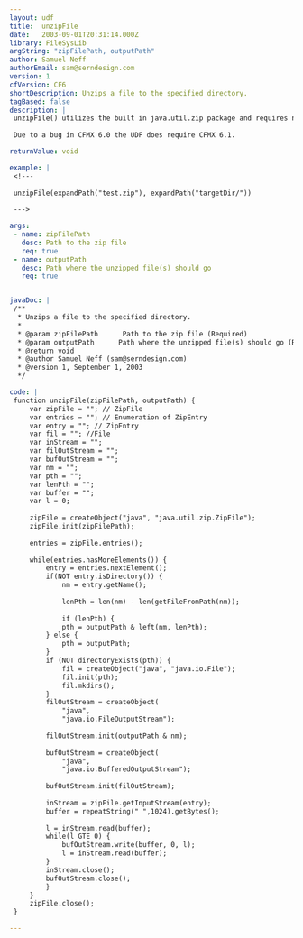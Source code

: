 ```yaml
---
layout: udf
title:  unzipFile
date:   2003-09-01T20:31:14.000Z
library: FileSysLib
argString: "zipFilePath, outputPath"
author: Samuel Neff
authorEmail: sam@serndesign.com
version: 1
cfVersion: CF6
shortDescription: Unzips a file to the specified directory.
tagBased: false
description: |
 unzipFile() utilizes the built in java.util.zip package and requires no software be installed on the server.  Pass in the path to a zip file and a target directory and it will unzip the contents.
 
 Due to a bug in CFMX 6.0 the UDF does require CFMX 6.1.

returnValue: void

example: |
 <!--- 
 
 unzipFile(expandPath("test.zip"), expandPath("targetDir/"))
 
 --->

args:
 - name: zipFilePath
   desc: Path to the zip file
   req: true
 - name: outputPath
   desc: Path where the unzipped file(s) should go
   req: true


javaDoc: |
 /**
  * Unzips a file to the specified directory.
  * 
  * @param zipFilePath      Path to the zip file (Required)
  * @param outputPath      Path where the unzipped file(s) should go (Required)
  * @return void 
  * @author Samuel Neff (sam@serndesign.com) 
  * @version 1, September 1, 2003 
  */

code: |
 function unzipFile(zipFilePath, outputPath) {
     var zipFile = ""; // ZipFile
     var entries = ""; // Enumeration of ZipEntry
     var entry = ""; // ZipEntry
     var fil = ""; //File
     var inStream = "";
     var filOutStream = "";
     var bufOutStream = "";
     var nm = "";
     var pth = "";
     var lenPth = "";
     var buffer = "";
     var l = 0;
      
     zipFile = createObject("java", "java.util.zip.ZipFile");
     zipFile.init(zipFilePath);
     
     entries = zipFile.entries();
     
     while(entries.hasMoreElements()) {
         entry = entries.nextElement();
         if(NOT entry.isDirectory()) {
             nm = entry.getName(); 
             
             lenPth = len(nm) - len(getFileFromPath(nm));
             
             if (lenPth) {
             pth = outputPath & left(nm, lenPth);
         } else {
             pth = outputPath;
         }
         if (NOT directoryExists(pth)) {
             fil = createObject("java", "java.io.File");
             fil.init(pth);
             fil.mkdirs();
         }
         filOutStream = createObject(
             "java", 
             "java.io.FileOutputStream");
         
         filOutStream.init(outputPath & nm);
         
         bufOutStream = createObject(
             "java", 
             "java.io.BufferedOutputStream");
         
         bufOutStream.init(filOutStream);
         
         inStream = zipFile.getInputStream(entry);
         buffer = repeatString(" ",1024).getBytes(); 
         
         l = inStream.read(buffer);
         while(l GTE 0) {
             bufOutStream.write(buffer, 0, l);
             l = inStream.read(buffer);
         }
         inStream.close();
         bufOutStream.close();
         }
     }
     zipFile.close();
 }

---
```



